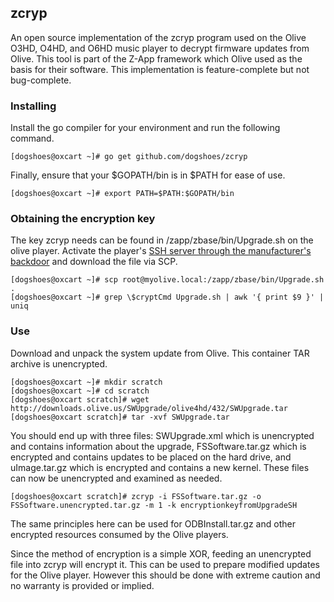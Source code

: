 ## zcryp

An open source implementation of the zcryp program used on the Olive O3HD, O4HD, and O6HD music player to decrypt firmware updates from Olive.  This tool is part of the Z-App framework which Olive used as the basis for their software.  This implementation is feature-complete but not bug-complete.

### Installing

Install the go compiler for your environment and run the following command.

```ShellSession
[dogshoes@oxcart ~]# go get github.com/dogshoes/zcryp
```

Finally, ensure that your $GOPATH/bin is in $PATH for ease of use.

```ShellSession
[dogshoes@oxcart ~]# export PATH=$PATH:$GOPATH/bin
```

### Obtaining the encryption key

The key zcryp needs can be found in /zapp/zbase/bin/Upgrade.sh on the olive player.  Activate the player's [SSH server through the manufacturer's backdoor](http://www.avsforum.com/forum/153-cd-players-dedicated-music-transports/1091695-official-olive-thread-opus-4-opus-6-melody-2-olive-2-olive-4-4hd-06hd-76.html#post22850481) and download the file via SCP.

```ShellSession
[dogshoes@oxcart ~]# scp root@myolive.local:/zapp/zbase/bin/Upgrade.sh .
[dogshoes@oxcart ~]# grep \$cryptCmd Upgrade.sh | awk '{ print $9 }' | uniq
```

### Use

Download and unpack the system update from Olive.  This container TAR archive is unencrypted.

```ShellSession
[dogshoes@oxcart ~]# mkdir scratch
[dogshoes@oxcart ~]# cd scratch
[dogshoes@oxcart scratch]# wget http://downloads.olive.us/SWUpgrade/olive4hd/432/SWUpgrade.tar
[dogshoes@oxcart scratch]# tar -xvf SWUpgrade.tar
```

You should end up with three files: SWUpgrade.xml which is unencrypted and contains information about the upgrade, FSSoftware.tar.gz which is encrypted and contains updates to be placed on the hard drive, and uImage.tar.gz which is encrypted and contains a new kernel.  These files can now be unencrypted and examined as needed.

```ShellSession
[dogshoes@oxcart scratch]# zcryp -i FSSoftware.tar.gz -o FSSoftware.unencrypted.tar.gz -m 1 -k encryptionkeyfromUpgradeSH
```

The same principles here can be used for ODBInstall.tar.gz and other encrypted resources consumed by the Olive players.

Since the method of encryption is a simple XOR, feeding an unencrypted file into zcryp will encrypt it.  This can be used to prepare modified updates for the Olive player.  However this should be done with extreme caution and no warranty is provided or implied.
